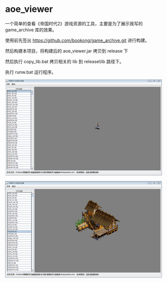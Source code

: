 aoe_viewer
==========

一个简单的查看《帝国时代2》游戏资源的工具，主要是为了展示我写的 game_archive 库的效果。

使用前先签出 https://github.com/bookong/game_archive.git 进行构建。

然后构建本项目，将构建后的 aoe_viewer.jar 拷贝到 release 下

然后执行 copy_lib.bat 拷贝相关的 lib 到 release\lib 路径下。

执行 runw.bat 运行程序。

![sample1.png](sample1.png)

![sample2.png](sample2.png)